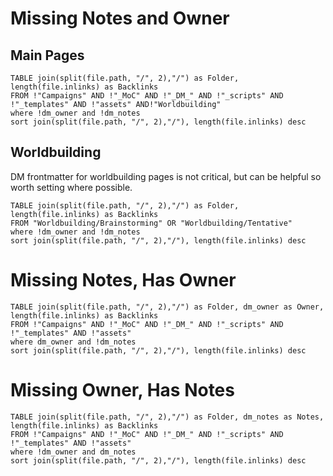 # Missing Notes and Owner

## Main Pages

```dataview
TABLE join(split(file.path, "/", 2),"/") as Folder, length(file.inlinks) as Backlinks
FROM !"Campaigns" AND !"_MoC" AND !"_DM_" AND !"_scripts" AND !"_templates" AND !"assets" AND!"Worldbuilding"
where !dm_owner and !dm_notes
sort join(split(file.path, "/", 2),"/"), length(file.inlinks) desc
```

## Worldbuilding

DM frontmatter for worldbuilding pages is not critical, but can be helpful so worth setting where possible. 

```dataview
TABLE join(split(file.path, "/", 2),"/") as Folder, length(file.inlinks) as Backlinks
FROM "Worldbuilding/Brainstorming" OR "Worldbuilding/Tentative"
where !dm_owner and !dm_notes
sort join(split(file.path, "/", 2),"/"), length(file.inlinks) desc
```

# Missing Notes, Has Owner

```dataview
TABLE join(split(file.path, "/", 2),"/") as Folder, dm_owner as Owner, length(file.inlinks) as Backlinks
FROM !"Campaigns" AND !"_MoC" AND !"_DM_" AND !"_scripts" AND !"_templates" AND !"assets"
where dm_owner and !dm_notes
sort join(split(file.path, "/", 2),"/"), length(file.inlinks) desc
```

# Missing Owner, Has Notes

```dataview
TABLE join(split(file.path, "/", 2),"/") as Folder, dm_notes as Notes, length(file.inlinks) as Backlinks
FROM !"Campaigns" AND !"_MoC" AND !"_DM_" AND !"_scripts" AND !"_templates" AND !"assets"
where !dm_owner and dm_notes
sort join(split(file.path, "/", 2),"/"), length(file.inlinks) desc
```


